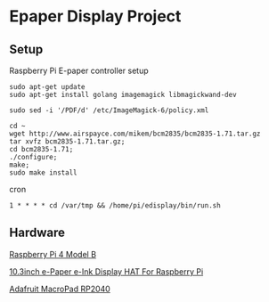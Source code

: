 # Epaper Display Project

## Setup

Raspberry Pi E-paper controller setup

```
sudo apt-get update
sudo apt-get install golang imagemagick libmagickwand-dev

sudo sed -i '/PDF/d' /etc/ImageMagick-6/policy.xml

cd ~                  
wget http://www.airspayce.com/mikem/bcm2835/bcm2835-1.71.tar.gz                       
tar xvfz bcm2835-1.71.tar.gz;                      
cd bcm2835-1.71;                       
./configure;                      
make;        
sudo make install
```

cron
```
1 * * * * cd /var/tmp && /home/pi/edisplay/bin/run.sh
```

## Hardware

[Raspberry Pi 4 Model B](https://www.raspberrypi.com/products/raspberry-pi-4-model-b/)

[10.3inch e-Paper e-Ink Display HAT For Raspberry Pi](https://www.waveshare.com/product/displays/e-paper/epaper-1/10.3inch-e-paper-hat.htm)

[Adafruit MacroPad RP2040](https://learn.adafruit.com/adafruit-macropad-rp2040)
